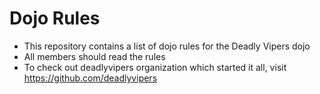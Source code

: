 Dojo Rules
==========

* This repository contains a list of dojo rules for the Deadly Vipers dojo
* All members should read the rules
* To check out deadlyvipers organization which started it all, visit https://github.com/deadlyvipers
